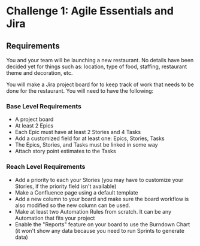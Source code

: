 # Challenge 1: Agile Essentials and Jira

## Requirements

You and your team will be launching a new restaurant. No details have been decided yet for things such as: location, type of food, staffing, restaurant theme and decoration, etc.

You will make a Jira project board for to keep track of work that needs to be done for the restaurant. You will need to have the following:

### Base Level Requirements

- A project board
- At least 2 Epics
- Each Epic must have at least 2 Stories and 4 Tasks
- Add a customized field for at least one: Epics, Stories, Tasks
- The Epics, Stories, and Tasks must be linked in some way
- Attach story point estimates to the Tasks
  
### Reach Level Requirements

- Add a priority to each your Stories (you may have to customize your Stories, if the priority field isn't available)
- Make a Confluence page using a default template
- Add a new column to your board and make sure the board workflow is also modified so the new column can be used.
- Make at least two Automation Rules from scratch. It can be any Automation that fits your project
- Enable the "Reports" feature on your board to use the Burndown Chart (it won't show any data because you need to run Sprints to generate data)
